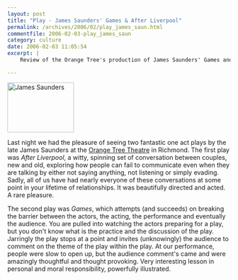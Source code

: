 ```yaml
---
layout: post
title: "Play - James Saunders' Games & After Liverpool"
permalink: /archives/2006/02/play_james_saun.html
commentfile: 2006-02-03-play_james_saun
category: culture
date: 2006-02-03 11:05:54
excerpt: |
    Review of the Orange Tree's production of James Saunders' Games and After Liverpool

---
```


<img alt="James Saunders" src="/assets/images/saunders-thumb.jpg" width="150" height="113" class="photo right" />

Last night we had the pleasure of seeing two fantastic one act plays by the late James Saunders at the [Orange Tree Theatre](http://www.orangetreetheatre.co.uk/) in Richmond. The first play was *After Liverpool*, a witty, spinning set of conversation between couples, new and old, exploring how people can fail to communicate even when they are talking by either not saying anything, not listening or simply evading. Sadly, all of us have had nearly everyone of these conversations at some point in your lifetime of relationships. It was beautifully directed and acted. A rare pleasure.

The second play was *Games*, which attempts (and succeeds) on breaking the barrier between the actors, the acting, the performance and eventually the audience. You are pulled into watching the actors preparing for a play, but you don't know what is the practice and the discussion of the play. Jarringly the play stops at a point and invites (unknowingly) the audience to comment on the theme of the play within the play. At our performance, people were slow to open up, but the audience comment's came and were amazingly thoughtful and thought provoking. Very interesting lesson in personal and moral responsibility, powerfully illustrated.
